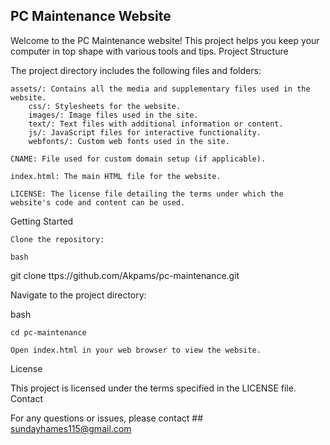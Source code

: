 ## PC Maintenance Website

Welcome to the PC Maintenance website! This project helps you keep your computer in top shape with various tools and tips.
Project Structure

The project directory includes the following files and folders:

    assets/: Contains all the media and supplementary files used in the website.
        css/: Stylesheets for the website.
        images/: Image files used in the site.
        text/: Text files with additional information or content.
        js/: JavaScript files for interactive functionality.
        webfonts/: Custom web fonts used in the site.

    CNAME: File used for custom domain setup (if applicable).

    index.html: The main HTML file for the website.

    LICENSE: The license file detailing the terms under which the website's code and content can be used.

Getting Started

    Clone the repository:

    bash

git clone ttps://github.com/Akpams/pc-maintenance.git

Navigate to the project directory:

bash

    cd pc-maintenance

    Open index.html in your web browser to view the website.

License

This project is licensed under the terms specified in the LICENSE file.
Contact

For any questions or issues, please contact ## sundayhames115@gmail.com
